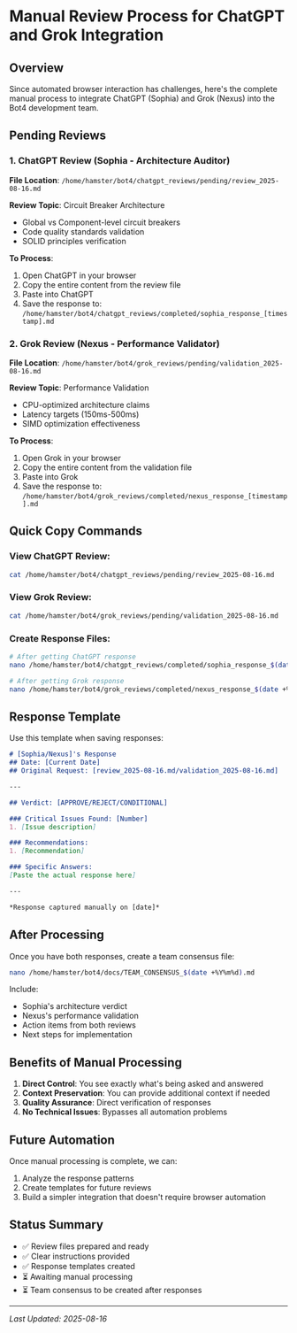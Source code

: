 # Manual Review Process for ChatGPT and Grok Integration

## Overview
Since automated browser interaction has challenges, here's the complete manual process to integrate ChatGPT (Sophia) and Grok (Nexus) into the Bot4 development team.

## Pending Reviews

### 1. ChatGPT Review (Sophia - Architecture Auditor)

**File Location**: `/home/hamster/bot4/chatgpt_reviews/pending/review_2025-08-16.md`

**Review Topic**: Circuit Breaker Architecture
- Global vs Component-level circuit breakers
- Code quality standards validation
- SOLID principles verification

**To Process**:
1. Open ChatGPT in your browser
2. Copy the entire content from the review file
3. Paste into ChatGPT
4. Save the response to: `/home/hamster/bot4/chatgpt_reviews/completed/sophia_response_[timestamp].md`

### 2. Grok Review (Nexus - Performance Validator)

**File Location**: `/home/hamster/bot4/grok_reviews/pending/validation_2025-08-16.md`

**Review Topic**: Performance Validation
- CPU-optimized architecture claims
- Latency targets (150ms-500ms)
- SIMD optimization effectiveness

**To Process**:
1. Open Grok in your browser
2. Copy the entire content from the validation file
3. Paste into Grok
4. Save the response to: `/home/hamster/bot4/grok_reviews/completed/nexus_response_[timestamp].md`

## Quick Copy Commands

### View ChatGPT Review:
```bash
cat /home/hamster/bot4/chatgpt_reviews/pending/review_2025-08-16.md
```

### View Grok Review:
```bash
cat /home/hamster/bot4/grok_reviews/pending/validation_2025-08-16.md
```

### Create Response Files:
```bash
# After getting ChatGPT response
nano /home/hamster/bot4/chatgpt_reviews/completed/sophia_response_$(date +%Y%m%d).md

# After getting Grok response
nano /home/hamster/bot4/grok_reviews/completed/nexus_response_$(date +%Y%m%d).md
```

## Response Template

Use this template when saving responses:

```markdown
# [Sophia/Nexus]'s Response
## Date: [Current Date]
## Original Request: [review_2025-08-16.md/validation_2025-08-16.md]

---

## Verdict: [APPROVE/REJECT/CONDITIONAL]

### Critical Issues Found: [Number]
1. [Issue description]

### Recommendations:
1. [Recommendation]

### Specific Answers:
[Paste the actual response here]

---

*Response captured manually on [date]*
```

## After Processing

Once you have both responses, create a team consensus file:

```bash
nano /home/hamster/bot4/docs/TEAM_CONSENSUS_$(date +%Y%m%d).md
```

Include:
- Sophia's architecture verdict
- Nexus's performance validation
- Action items from both reviews
- Next steps for implementation

## Benefits of Manual Processing

1. **Direct Control**: You see exactly what's being asked and answered
2. **Context Preservation**: You can provide additional context if needed
3. **Quality Assurance**: Direct verification of responses
4. **No Technical Issues**: Bypasses all automation problems

## Future Automation

Once manual processing is complete, we can:
1. Analyze the response patterns
2. Create templates for future reviews
3. Build a simpler integration that doesn't require browser automation

## Status Summary

- ✅ Review files prepared and ready
- ✅ Clear instructions provided
- ✅ Response templates created
- ⏳ Awaiting manual processing
- ⏳ Team consensus to be created after responses

---

*Last Updated: 2025-08-16*